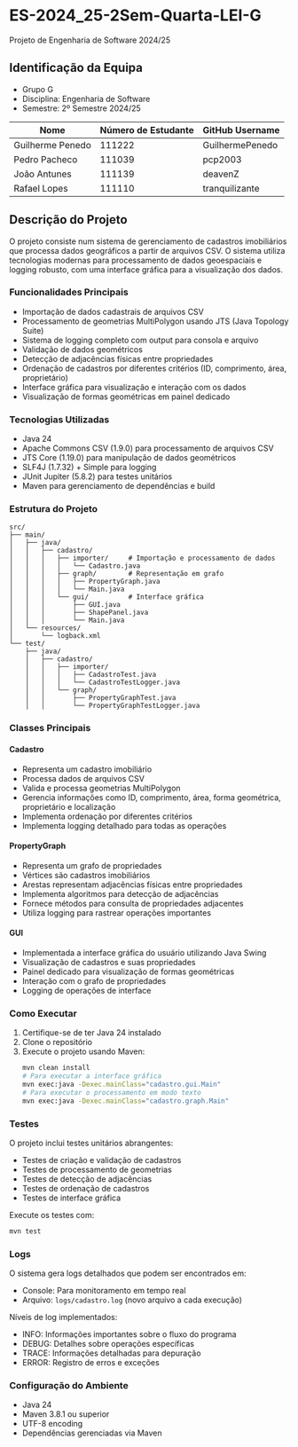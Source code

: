 # ES-2024_25-2Sem-Quarta-LEI-G
Projeto de Engenharia de Software 2024/25

## Identificação da Equipa
- Grupo G
- Disciplina: Engenharia de Software
- Semestre: 2º Semestre 2024/25

| Nome             | Número de Estudante | GitHub Username |
|------------------|---------------------|-----------------|
| Guilherme Penedo | 111222              | GuilhermePenedo |
| Pedro Pacheco    | 111039              | pcp2003         |
| João Antunes     | 111139              | deavenZ         |
| Rafael Lopes     | 111110              | tranquilizante  |


## Descrição do Projeto
O projeto consiste num sistema de gerenciamento de cadastros imobiliários que processa dados geográficos a partir de arquivos CSV. O sistema utiliza tecnologias modernas para processamento de dados geoespaciais e logging robusto, com uma interface gráfica para a visualização dos dados.

### Funcionalidades Principais
- Importação de dados cadastrais de arquivos CSV
- Processamento de geometrias MultiPolygon usando JTS (Java Topology Suite)
- Sistema de logging completo com output para consola e arquivo
- Validação de dados geométricos
- Detecção de adjacências físicas entre propriedades
- Ordenação de cadastros por diferentes critérios (ID, comprimento, área, proprietário)
- Interface gráfica para visualização e interação com os dados
- Visualização de formas geométricas em painel dedicado

### Tecnologias Utilizadas
- Java 24
- Apache Commons CSV (1.9.0) para processamento de arquivos CSV
- JTS Core (1.19.0) para manipulação de dados geométricos
- SLF4J (1.7.32) + Simple para logging
- JUnit Jupiter (5.8.2) para testes unitários
- Maven para gerenciamento de dependências e build

### Estrutura do Projeto
```
src/
├── main/
│   ├── java/
│   │   ├── cadastro/
│   │   │   ├── importer/     # Importação e processamento de dados
│   │   │   │   └── Cadastro.java
│   │   │   ├── graph/        # Representação em grafo
│   │   │   │   ├── PropertyGraph.java
│   │   │   │   └── Main.java
│   │   │   └── gui/          # Interface gráfica
│   │   │       ├── GUI.java
│   │   │       ├── ShapePanel.java
│   │   │       └── Main.java
│   └── resources/
│       └── logback.xml
└── test/
    ├── java/
    │   ├── cadastro/
    │   │   ├── importer/
    │   │   │   ├── CadastroTest.java
    │   │   │   └── CadastroTestLogger.java
    │   │   └── graph/
    │   │       ├── PropertyGraphTest.java
    │   │       └── PropertyGraphTestLogger.java
```

### Classes Principais

#### Cadastro
- Representa um cadastro imobiliário
- Processa dados de arquivos CSV
- Valida e processa geometrias MultiPolygon
- Gerencia informações como ID, comprimento, área, forma geométrica, proprietário e localização
- Implementa ordenação por diferentes critérios
- Implementa logging detalhado para todas as operações

#### PropertyGraph
- Representa um grafo de propriedades
- Vértices são cadastros imobiliários
- Arestas representam adjacências físicas entre propriedades
- Implementa algoritmos para detecção de adjacências
- Fornece métodos para consulta de propriedades adjacentes
- Utiliza logging para rastrear operações importantes

#### GUI
- Implementada a interface gráfica do usuário utilizando Java Swing
- Visualização de cadastros e suas propriedades
- Painel dedicado para visualização de formas geométricas
- Interação com o grafo de propriedades
- Logging de operações de interface

### Como Executar
1. Certifique-se de ter Java 24 instalado
2. Clone o repositório
3. Execute o projeto usando Maven:
   ```bash
   mvn clean install
   # Para executar a interface gráfica
   mvn exec:java -Dexec.mainClass="cadastro.gui.Main"
   # Para executar o processamento em modo texto
   mvn exec:java -Dexec.mainClass="cadastro.graph.Main"
   ```

### Testes
O projeto inclui testes unitários abrangentes:
- Testes de criação e validação de cadastros
- Testes de processamento de geometrias
- Testes de detecção de adjacências
- Testes de ordenação de cadastros
- Testes de interface gráfica

Execute os testes com:
```bash
mvn test
```

### Logs
O sistema gera logs detalhados que podem ser encontrados em:
- Console: Para monitoramento em tempo real
- Arquivo: `logs/cadastro.log` (novo arquivo a cada execução)

Níveis de log implementados:
- INFO: Informações importantes sobre o fluxo do programa
- DEBUG: Detalhes sobre operações específicas
- TRACE: Informações detalhadas para depuração
- ERROR: Registro de erros e exceções

### Configuração do Ambiente
- Java 24
- Maven 3.8.1 ou superior
- UTF-8 encoding
- Dependências gerenciadas via Maven

